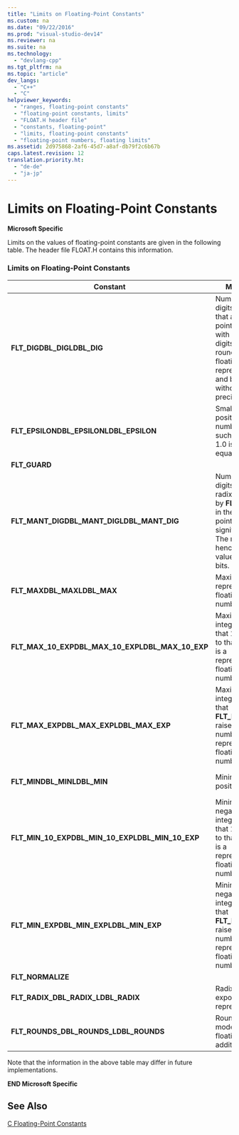 ```yaml
---
title: "Limits on Floating-Point Constants"
ms.custom: na
ms.date: "09/22/2016"
ms.prod: "visual-studio-dev14"
ms.reviewer: na
ms.suite: na
ms.technology: 
  - "devlang-cpp"
ms.tgt_pltfrm: na
ms.topic: "article"
dev_langs: 
  - "C++"
  - "C"
helpviewer_keywords: 
  - "ranges, floating-point constants"
  - "floating-point constants, limits"
  - "FLOAT.H header file"
  - "constants, floating-point"
  - "limits, floating-point constants"
  - "floating-point numbers, floating limits"
ms.assetid: 2d975868-2af6-45d7-a8af-db79f2c6b67b
caps.latest.revision: 12
translation.priority.ht: 
  - "de-de"
  - "ja-jp"
---
```

# Limits on Floating-Point Constants
**Microsoft Specific**  
  
 Limits on the values of floating-point constants are given in the following table. The header file FLOAT.H contains this information.  
  
### Limits on Floating-Point Constants  
  
|Constant|Meaning|Value|  
|--------------|-------------|-----------|  
|**FLT_DIGDBL_DIGLDBL_DIG**|Number of digits, *q*, such that a floating-point number with *q* decimal digits can be rounded into a floating-point representation and back without loss of precision.|6 15 15|  
|**FLT_EPSILONDBL_EPSILONLDBL_EPSILON**|Smallest positive number *x*, such that *x* + 1.0 is not equal to 1.0|1.192092896e–07F 2.2204460492503131e–016 2.2204460492503131e–016|  
|**FLT_GUARD**||0|  
|**FLT_MANT_DIGDBL_MANT_DIGLDBL_MANT_DIG**|Number of digits in the radix specified by **FLT_RADIX** in the floating-point significand. The radix is 2; hence these values specify bits.|24 53 53|  
|**FLT_MAXDBL_MAXLDBL_MAX**|Maximum representable floating-point number.|3.402823466e+38F 1.7976931348623158e+308 1.7976931348623158e+308|  
|**FLT_MAX_10_EXPDBL_MAX_10_EXPLDBL_MAX_10_EXP**|Maximum integer such that 10 raised to that number is a representable floating-point number.|38 308 308|  
|**FLT_MAX_EXPDBL_MAX_EXPLDBL_MAX_EXP**|Maximum integer such that **FLT_RADIX** raised to that number is a representable floating-point number.|128 1024 1024|  
|**FLT_MINDBL_MINLDBL_MIN**|Minimum positive value.|1.175494351e–38F 2.2250738585072014e–308 2.2250738585072014e–308|  
|**FLT_MIN_10_EXPDBL_MIN_10_EXPLDBL_MIN_10_EXP**|Minimum negative integer such that 10 raised to that number is a representable floating-point number.|–37\<br />\<br /> –307\<br />\<br /> –307|  
|**FLT_MIN_EXPDBL_MIN_EXPLDBL_MIN_EXP**|Minimum negative integer such that **FLT_RADIX** raised to that number is a representable floating-point number.|–125\<br />\<br /> –1021\<br />\<br /> –1021|  
|**FLT_NORMALIZE**||0|  
|**FLT_RADIX_DBL_RADIX_LDBL_RADIX**|Radix of exponent representation.|2 2 2|  
|**FLT_ROUNDS_DBL_ROUNDS_LDBL_ROUNDS**|Rounding mode for floating-point addition.|1 (near) 1 (near) 1 (near)|  
  
 Note that the information in the above table may differ in future implementations.  
  
 **END Microsoft Specific**  
  
## See Also  
 [C Floating-Point Constants](../vs140/c-floating-point-constants.md)